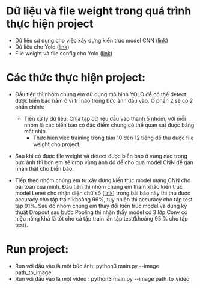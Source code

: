 # Dữ liệu và file weight trong quá trình thực hiện project 
- Dữ liệu sử dụng cho việc xây dựng kiến trúc model CNN ([link](https://www.kaggle.com/c/acc-german-traffic-sign-classification/data))
- Dữ liệu cho Yolo ([link](https://drive.google.com/drive/folders/1Js5kipsTQwKDgkAca6mHPOC7H7-Y0Q3Q?usp=sharing))
- File weight và file config cho Yolo ([link](https://drive.google.com/drive/folders/1V4301Dvc6dYwLQJpWwm4SnY9F0Zuop0p?usp=sharing))

# Các thức thực hiện project:
- Đầu tiên thì nhóm chúng em dữ dụng mô hình YOLO để có thể detect được biển báo nằm ở ví trí nào trong bức ảnh đầu vào. Ở phần 2 sẽ có 2 phần chính:
	+ Tiền xử lý dữ liệu: Chia tập dữ liệu đầu vào thành 5 nhóm, với mỗi nhóm là các biển báo có đặc điểm chung có thể quan sát được bằng mắt nhìn.
        + Thực hiện việc training trong tầm 10 đến 12 tiếng để thu được file weight cho project.

- Sau khi có được file weight và detect được biển báo ở vùng nào trong bức ảnh thì bọn em sẽ crop vùng ảnh đó để cho qua model CNN để gán 	nhãn thật cho biển báo.

- Tiếp theo nhóm chúng em tự xây dựng kiến trúc model mạng CNN cho bài toán của mình. Đầu tiên thì nhóm chúng em tham khảo kiến trúc 
model Lenet cho nhận diện chữ số ([link](http://yann.lecun.com/exdb/publis/pdf/lecun-98.pdf)) trong bài báo này thì thu được accuracy cho
tập train khoảng 96%, tuy nhiên thì accuracy cho tập test tập 91%. Sau đó nhóm chúng em thay đổi kiến trúc model và dũng kỹ thuật Dropout
sau bước Pooling thì nhận thấy model có 3 lớp Conv có hiệu năng khá là tốt cho cả tập train lẫn tập test(khoảng 95 % cho tập test).
	
# Run project:
- Run với đầu vào là một bức ảnh: python3 main.py --image path_to_image
- Run với đầu vào là một video : python3 main.py --image path_to_video 
 
